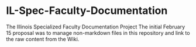 # IL-Spec-Faculty-Documentation
The Illinois Specialized Faculty Documentation Project
The initial February 15 proposal was to manage non-markdown files in this repository and link to the raw content from the Wiki.
